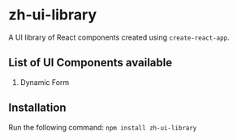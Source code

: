 # zh-ui-library
A UI library of React components created using `create-react-app`.

## List of UI Components available
1. Dynamic Form

## Installation
Run the following command:
`npm install zh-ui-library`